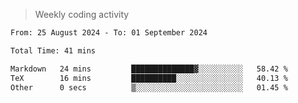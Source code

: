 > Weekly coding activity
<!--START_SECTION:waka-->

```txt
From: 25 August 2024 - To: 01 September 2024

Total Time: 41 mins

Markdown   24 mins         ██████████████▓░░░░░░░░░░   58.42 %
TeX        16 mins         ██████████░░░░░░░░░░░░░░░   40.13 %
Other      0 secs          ▒░░░░░░░░░░░░░░░░░░░░░░░░   01.45 %
```

<!--END_SECTION:waka-->
